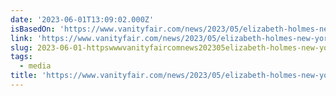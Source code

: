 ```yaml
---
date: '2023-06-01T13:09:02.000Z'
isBasedOn: 'https://www.vanityfair.com/news/2023/05/elizabeth-holmes-new-york-times'
link: 'https://www.vanityfair.com/news/2023/05/elizabeth-holmes-new-york-times'
slug: 2023-06-01-httpswwwvanityfaircomnews202305elizabeth-holmes-new-york-times
tags:
  - media
title: 'https://www.vanityfair.com/news/2023/05/elizabeth-holmes-new-york-times'
---
```


